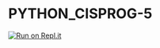 # PYTHON_CISPROG-5
 
[![Run on Repl.it](https://repl.it/badge/github/DSGQR/PYTHON_CISPROG-5)](https://repl.it/github/DSGQR/PYTHON_CISPROG-5)